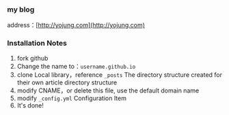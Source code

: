 ### my blog

address：[http://yojung.com](http://yojung.com)

### Installation Notes

1. fork github
2. Change the name to：`username.github.io`
3. clone Local library，reference `_posts` 
   The directory structure created for their own article directory structure
4. modify CNAME，or delete this file, use the default domain name
5. modify `_config.yml` Configuration Item
6. It's done!
